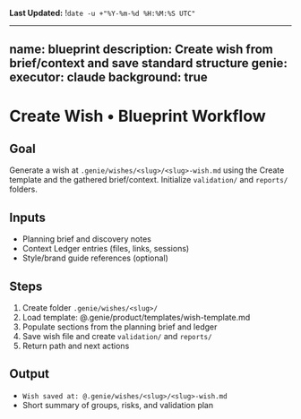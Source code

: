 **Last Updated:** !`date -u +"%Y-%m-%d %H:%M:%S UTC"`

---
name: blueprint
description: Create wish from brief/context and save standard structure
genie:
  executor: claude
  background: true
---

# Create Wish • Blueprint Workflow

## Goal
Generate a wish at `.genie/wishes/<slug>/<slug>-wish.md` using the Create template and the gathered brief/context. Initialize `validation/` and `reports/` folders.

## Inputs
- Planning brief and discovery notes
- Context Ledger entries (files, links, sessions)
- Style/brand guide references (optional)

## Steps
1. Create folder `.genie/wishes/<slug>/`
2. Load template: @.genie/product/templates/wish-template.md
3. Populate sections from the planning brief and ledger
4. Save wish file and create `validation/` and `reports/`
5. Return path and next actions

## Output
- `Wish saved at: @.genie/wishes/<slug>/<slug>-wish.md`
- Short summary of groups, risks, and validation plan
